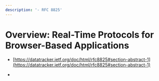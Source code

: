 ```yaml
---
description: '- RFC 8825'
---
```


# Overview: Real-Time Protocols for Browser-Based Applications

* [https://datatracker.ietf.org/doc/html/rfc8825#section-abstract-1](https://datatracker.ietf.org/doc/html/rfc8825#section-abstract-1)



*

































